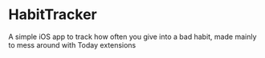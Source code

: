 # HabitTracker

A simple iOS app to track how often you give into a bad habit, made mainly to mess around with Today extensions
